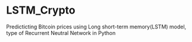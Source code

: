 # LSTM_Crypto
Predicticting Bitcoin prices using Long short-term memory(LSTM) model, type of Recurrent Neutral Network in Python
